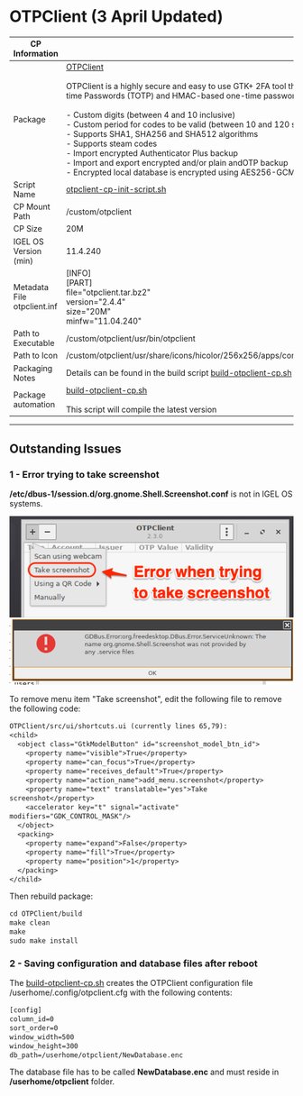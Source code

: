 # OTPClient (3 April Updated)

|  CP Information |            |
|-----------------|------------|
| Package | [OTPClient](https://github.com/paolostivanin/OTPClient/wiki/How-to-use-OTPClient)  <br /><br /> OTPClient is a highly secure and easy to use GTK+ 2FA tool that supports both time-based one-time Passwords (TOTP) and HMAC-based one-time passwords (HOTP). Other features include: <br /><br /> - Custom digits (between 4 and 10 inclusive) <br /> - Custom period for codes to be valid (between 10 and 120 seconds inclusive) <br /> - Supports SHA1, SHA256 and SHA512 algorithms <br /> - Supports steam codes <br /> - Import encrypted Authenticator Plus backup <br /> - Import and export encrypted and/or plain andOTP backup <br /> - Encrypted local database is encrypted using AES256-GCM |
| Script Name | [otpclient-cp-init-script.sh](otpclient-cp-init-script.sh) |
| CP Mount Path | /custom/otpclient |
| CP Size | 20M |
| IGEL OS Version (min) | 11.4.240 |
| Metadata File <br /> otpclient.inf | [INFO] <br /> [PART] <br /> file="otpclient.tar.bz2" <br /> version="2.4.4" <br /> size="20M" <br /> minfw="11.04.240" |
| Path to Executable | /custom/otpclient/usr/bin/otpclient |
| Path to Icon | /custom/otpclient/usr/share/icons/hicolor/256x256/apps/com.github.paolostivanin.OTPClient.png |
| Packaging Notes | Details can be found in the build script [build-otpclient-cp.sh](build-otpclient-cp.sh) |
| Package automation | [build-otpclient-cp.sh](build-otpclient-cp.sh) <br /><br /> This script will compile the latest version |

-----
## Outstanding Issues

### 1 - Error trying to take screenshot

**/etc/dbus-1/session.d/org.gnome.Shell.Screenshot.conf** is not in IGEL OS systems.

![Error-Take-Screenshot](Error-Take-screenshot.png)
![GDBus.ErrorScreenshot](GDBus.ErrorScreenshot.png)

To remove menu item "Take screenshot", edit the following file to remove the following code:

```
OTPClient/src/ui/shortcuts.ui (currently lines 65,79):
<child>
  <object class="GtkModelButton" id="screenshot_model_btn_id">
    <property name="visible">True</property>
    <property name="can_focus">True</property>
    <property name="receives_default">True</property>
    <property name="action_name">add_menu.screenshot</property>
    <property name="text" translatable="yes">Take screenshot</property>
    <accelerator key="t" signal="activate" modifiers="GDK_CONTROL_MASK"/>
  </object>
  <packing>
    <property name="expand">False</property>
    <property name="fill">True</property>
    <property name="position">1</property>
  </packing>
</child>
  ```
Then rebuild package:

```
cd OTPClient/build
make clean
make
sudo make install
  ```  

### 2 - Saving configuration and database files after reboot

The [build-otpclient-cp.sh](build-otpclient-cp.sh) creates the OTPClient configuration file /userhome/.config/otpclient.cfg with the following contents:

```{config file}
[config]
column_id=0
sort_order=0
window_width=500
window_height=300
db_path=/userhome/otpclient/NewDatabase.enc
  ```
The database file has to be called **NewDatabase.enc** and must reside in **/userhome/otpclient** folder.
